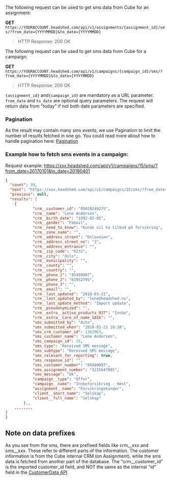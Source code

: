 The following request can be used to get sms data from Cube for an assignment:

**GET** ```https://YOURACCOUNT.headshed.com/api/v1/assignments/{assignment_id}/sms/?from_date={YYYYMMDD}&to_date={YYYYMMDD}```

> HTTP Response: 200 OK

The following request can be used to get sms data from Cube for a campaign:

**GET** ```https://YOURACCOUNT.headshed.com/api/v1/campaigns/{campaign_id}/sms/?from_date={YYYYMMDD}&to_date={YYYYMMDD}```

> HTTP Response: 200 OK

` {assignment_id} ` and` {campaign_id} ` are mandatory as a URL parameter.
` from_date` and ` to_date ` are optional query parameters. The request will return data from "today" if not both date parameters are specified.

### Pagination
As the result may contain many sms events, we use Pagination to limit the number of results fetched in one go.
You could read more about how to handle pagination here: [Pagination](https://github.com/LeneHeadshed/cube-integration#pagination-of-get-responses)


### Example how to fetch sms events in a campaign:
Request example: https://xxx.headshed.com/api/v1/campaigns/15/sms/?from_date=20170101&to_date=20180401

```json  
{
  "count": 99,
  "next": "https://xxx.headshed.com/api/v1/campaigns/15/sms/?from_date=20170101&to_date=20180401/?page=2",
  "previous": null,
  "results": [
    {
            "crm__customer_id": "05029249275",
            "crm__name": "Lene Andersen",
            "crm__birth_date": "1992-02-05",
            "crm__gender": "Femail",
            "crm__need_to_know": "Kunde vil ha tilbud på forsikring",
            "crm__zone_name": "",
            "crm__address_street": "Osloveien",
            "crm__address_street_no": "3",
            "crm__address_entrance": "",
            "crm__zip_code": "0232",
            "crm__city": "Oslo",
            "crm__municipality": "",
            "crm__county": "",
            "crm__country": "",
            "crm__phone_1": "95499097",
            "crm__phone_2": "63952795",
            "crm__phone_3": "",
            "crm__email": "",
            "crm__last_updated": "2018-03-21",
            "crm__last_updated_by": "lene@headshed.no",
            "crm__last_update_method": "Import update",
            "crm__pseudonymized": "",
            "crm__extra__active_products_937": "Innbo",
            "crm__extra__Care_of_name_1816": "",
            "sms_submitted_by": "Auto",
            "sms_submitted_when": "2018-03-23 19:38",
            "sms_crm_customer_id": 1363063,
            "sms_customer_name": "Lene Andersen",
            "sms_campaign_id": 15,
            "sms_type": "Received SMS message",
            "sms_subtype": "Received SMS message",
            "sms_relevant_for_reporting": true,
            "sms_response_id": "",
            "sms_customer_number": "95499097",
            "sms_assignment_number": "3215647895",
            "sms_message": "Ok",
            "campaign__type": "Offer",
            "campaign__name": "Innboforsikring - Høst",
            "assignment__name": "Forsikringskunder",
            "client__short_name": "Selskap",
            "client__full_name": "Selskap"
        },,
    ........
]
}
  ```
  
## Note on data prefixes
As you see from the sms, there are prefixed fields like crm__xxx and sms__xxx.
These refer to different parts of the information. The customer information is from the Cube internal CRM (on Assignment), while the sms data is fetched from another part of the database. 
The "crm__customer_id" is the imported customer_id field, and NOT the same as the internal "id" field in the [CustomerData API](https://github.com/Headshed/cube-integration/blob/master/CustomerDataAPI.md "CustomerData API")




